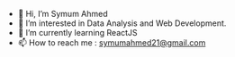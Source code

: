 - 👋 Hi, I’m Symum Ahmed
- 👀 I’m interested in Data Analysis and Web Development.
- 🌱 I’m currently learning ReactJS
- 📫 How to reach me : symumahmed21@gmail.com

<!---
symumAhmed/symumAhmed is a ✨ special ✨ repository because its `README.md` (this file) appears on your GitHub profile.
You can click the Preview link to take a look at your changes.
--->

